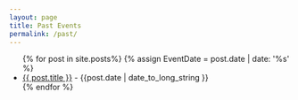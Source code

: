 ```yaml
---
layout: page
title: Past Events
permalink: /past/
---
```

<ul>
  {% for post in site.posts%}
  {% assign EventDate = post.date | date: '%s' %}
    <li>
        <a href="{{ post.url | absolute_url }}">{{ post.title }}</a> - {{post.date | date_to_long_string }}
      </li>
  {% endfor %}
  </ul>
